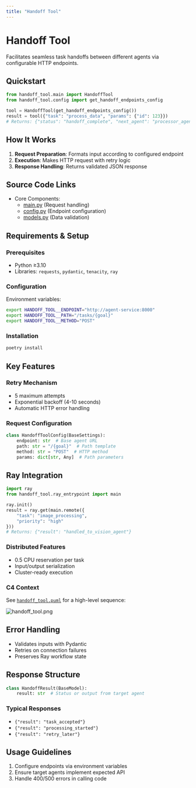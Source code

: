 ```yaml
---
title: "Handoff Tool"
---
```


# Handoff Tool

Facilitates seamless task handoffs between different agents via configurable HTTP endpoints.

## Quickstart

```python
from handoff_tool.main import HandoffTool
from handoff_tool.config import get_handoff_endpoints_config

tool = HandoffTool(get_handoff_endpoints_config())
result = tool({"task": "process_data", "params": {"id": 123}})
# Returns: {"status": "handoff_complete", "next_agent": "processor_agent"}
```

## How It Works

1. **Request Preparation**: Formats input according to configured endpoint
2. **Execution**: Makes HTTP request with retry logic
3. **Response Handling**: Returns validated JSON response


## Source Code Links
- Core Components:
  - [main.py](https://github.com/prxs-ai/praxis-tool-examples/blob/main/tools/handoff-tool/src/handoff_tool/main.py) (Request handling)
  - [config.py](https://github.com/prxs-ai/praxis-tool-examples/blob/main/tools/handoff-tool/src/handoff_tool/config.py) (Endpoint configuration)
  - [models.py](https://github.com/prxs-ai/praxis-tool-examples/blob/main/tools/handoff-tool/src/handoff_tool/models.py) (Data validation)

## Requirements & Setup

### Prerequisites
- Python ≥3.10
- Libraries: `requests`, `pydantic`, `tenacity`, `ray`

### Configuration
Environment variables:
```bash
export HANDOFF_TOOL__ENDPOINT="http://agent-service:8000"
export HANDOFF_TOOL__PATH="/tasks/{goal}"
export HANDOFF_TOOL__METHOD="POST"
```

### Installation
```bash
poetry install
```

## Key Features

### Retry Mechanism
- 5 maximum attempts
- Exponential backoff (4-10 seconds)
- Automatic HTTP error handling

### Request Configuration
```python
class HandoffToolConfig(BaseSettings):
    endpoint: str  # Base agent URL
    path: str = "/{goal}"  # Path template
    method: str = "POST"  # HTTP method
    params: dict[str, Any]  # Path parameters
```

## Ray Integration

```python
import ray
from handoff_tool.ray_entrypoint import main

ray.init()
result = ray.get(main.remote({
    "task": "image_processing",
    "priority": "high"
}))
# Returns: {"result": "handled_to_vision_agent"}
```

### Distributed Features
- 0.5 CPU reservation per task
- Input/output serialization
- Cluster-ready execution

### C4 Context
See [`handoff_tool.puml`](./images/diagrams/handoff_tool/handoff_tool.puml) for a high-level sequence:

![handoff_tool.png](/img/handoff_tool.png)


## Error Handling
- Validates inputs with Pydantic
- Retries on connection failures
- Preserves Ray workflow state

## Response Structure
```python
class HandoffResult(BaseModel):
    result: str  # Status or output from target agent
```

### Typical Responses
- `{"result": "task_accepted"}`
- `{"result": "processing_started"}`
- `{"result": "retry_later"}`

## Usage Guidelines
1. Configure endpoints via environment variables
2. Ensure target agents implement expected API
3. Handle 400/500 errors in calling code
